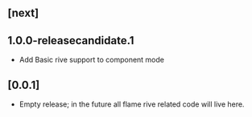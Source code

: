 ## [next]

## 1.0.0-releasecandidate.1

* Add Basic rive support to component mode

## [0.0.1]

* Empty release; in the future all flame rive related code will live here.
